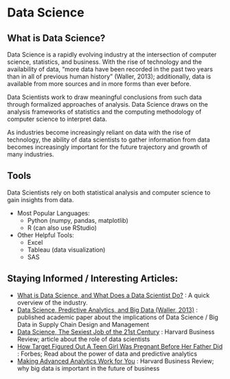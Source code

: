 # Data Science
## What is Data Science?
Data Science is a rapidly evolving industry at the intersection of computer science, statistics, and business. With the rise of technology and the availability of data, “more data have been recorded in the past two years than in all of previous human history” (Waller, 2013); additionally, data is available from more sources and in more forms than ever before. 

Data Scientists work to draw meaningful conclusions from such data through formalized approaches of analysis. Data Science draws on the analysis frameworks of statistics and the computing methodology of computer science to interpret data.

As industries become increasingly reliant on data with the rise of technology, the ability of data scientists to gather information from data becomes increasingly important for the future trajectory and growth of many industries.

## Tools
Data Scientists rely on both statistical analysis and computer science to gain insights from data. 
* Most Popular Languages: 
  * Python (numpy, pandas, matplotlib) 
  * R (can also use RStudio)
* Other Helpful Tools:
  * Excel
  * Tableau (data visualization)
  * SAS

## Staying Informed / Interesting Articles:
* [What is Data Science, and What Does a Data Scientist Do?](https://www.innoarchitech.com/blog/what-is-data-science-does-data-scientist-do) : A quick overview of the industry.
* [Data Science, Predictive Analytics, and Big Data (Waller, 2013)](https://onlinelibrary.wiley.com/doi/full/10.1111/jbl.12010) : published academic paper about the implications of Data Science / Big Data in Supply Chain Design and Management 
* [Data Science, The Sexiest Job of the 21st Century](https://hbr.org/2012/10/data-scientist-the-sexiest-job-of-the-21st-century) : Harvard Business Review; article about the role of data scientists
* [How Target Figured Out A Teen Girl Was Pregnant Before Her Father Did](https://www.forbes.com/sites/kashmirhill/2012/02/16/how-target-figured-out-a-teen-girl-was-pregnant-before-her-father-did/#67d353b36668) : Forbes; Read about the power of data and predictive analytics
* [Making Advanced Analytics Work for You](https://hbr.org/2012/10/making-advanced-analytics-work-for-you) : Harvard Business Review; why big data is important in the future of business
